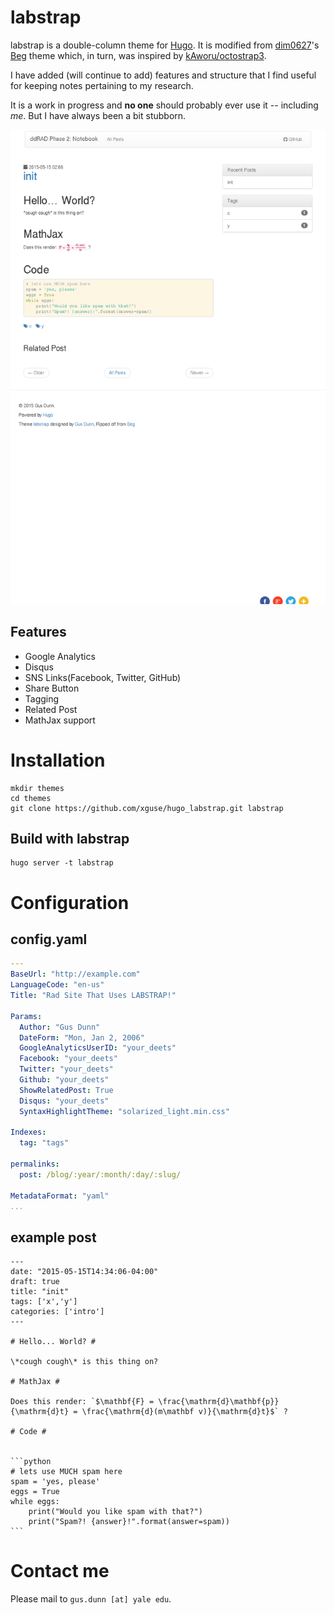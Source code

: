 # labstrap 

labstrap is a double-column theme for [Hugo](http://gohugo.io/).
It is modified from [dim0627](https://github.com/dim0627)'s [Beg](https://github.com/dim0627/hugo_theme_beg) theme which, in turn, was inspired by [kAworu/octostrap3](https://github.com/kAworu/octostrap3).

I have added (will continue to add) features and structure that I find useful for keeping notes pertaining to my research.

It is a work in progress and __no one__ should probably ever use it -- including _me_.  But I have always been a bit stubborn.

![Beg Screenshot](https://github.com/xguse/hugo_labstrap/blob/develop/images/screenshot.png)

## Features

* Google Analytics
* Disqus
* SNS Links(Facebook, Twitter, GitHub)
* Share Button
* Tagging
* Related Post
* MathJax support

# Installation

    mkdir themes
    cd themes
    git clone https://github.com/xguse/hugo_labstrap.git labstrap
    
## Build with labstrap

    hugo server -t labstrap

# Configuration

## config.yaml ##

``` yaml
---
BaseUrl: "http://example.com"
LanguageCode: "en-us"
Title: "Rad Site That Uses LABSTRAP!"

Params:
  Author: "Gus Dunn"
  DateForm: "Mon, Jan 2, 2006"
  GoogleAnalyticsUserID: "your_deets"
  Facebook: "your_deets"
  Twitter: "your_deets"
  Github: "your_deets"
  ShowRelatedPost: True
  Disqus: "your_deets"
  SyntaxHighlightTheme: "solarized_light.min.css"

Indexes:
  tag: "tags"

permalinks:
  post: /blog/:year/:month/:day/:slug/

MetadataFormat: "yaml"
...
```

## example post ##


    ---
    date: "2015-05-15T14:34:06-04:00"
    draft: true
    title: "init"
    tags: ['x','y']
    categories: ['intro']
    ---

    # Hello... World? #

    \*cough cough\* is this thing on?

    # MathJax #

    Does this render: `$\mathbf{F} = \frac{\mathrm{d}\mathbf{p}}{\mathrm{d}t} = \frac{\mathrm{d}(m\mathbf v)}{\mathrm{d}t}$` ?

    # Code #


    ```python
    # lets use MUCH spam here
    spam = 'yes, please'
    eggs = True
    while eggs:
        print("Would you like spam with that?")
        print("Spam?! {answer}!".format(answer=spam))
    ```



# Contact me

Please mail to `gus.dunn [at] yale edu`.
